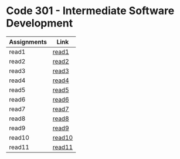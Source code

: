 # Code 301 - Intermediate Software Development

| Assignments|             Link             |
| -----------|------------------------------|
|  read1     |  [read1](read301-1.md)       |
|  read2     |  [read2](read301-2.md)       |
|  read3     |  [read3](read301-3.md)       |
|  read4     |  [read4](read301-4.md)       |
|  read5     |  [read5](read301-5.md)       |
|  read6     |  [read6](read301-6.md)       |
|  read7     |  [read7](read301-7.md)       |
|  read8     |  [read8](read301-8.md)       |
|  read9     |  [read9](read301-9.md)       |
|  read10    |  [read10](read301-10.md)     |
|  read11    |  [read11](read301-11.md)     |